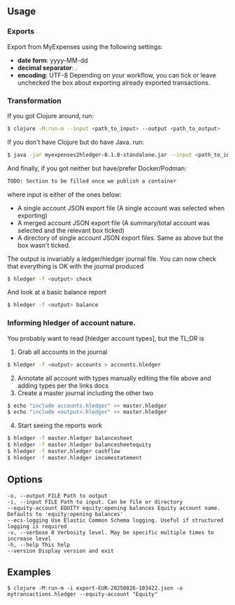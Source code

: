 ## Usage

### Exports
Export from MyExpenses using the following settings:
* **date form**: yyyy-MM-dd
* **decimal separator**: .
* **encoding**: UTF-8
Depending on your workflow, you can tick or leave unchecked the box about
exporting already exported transactions.

### Transformation

If you got Clojure around, run:

```bash
$ clojure -M:run-m --input <path_to_input> --output <path_to_output>
```

If you don't have Clojure but do have Java. run:

```bash
$ java -jar myexpenses2hledger-0.1.0-standalone.jar --input <path_to_input> --output <path_to_output>
```

And finally, if you got neither but have/prefer Docker/Podman:

```bash
TODO: Section to be filled once we publish a container
```

where input is either of the ones below:
* A single account JSON export file (A single account was selected when exporting)
* A merged account JSON export file (A summary/total account was selected and the relevant box ticked)
* A directory of single account JSON export files. Same as above but the box wasn't ticked.

The output is invariably a ledger/hledger journal file.
You can now check that everything is OK with the journal produced
```bash
$ hledger -f <output> check
```
And look at a basic balance report
```bash
$ hledger -f <output> balance
```
### Informing hledger of account nature.

You probably want to read [hledger account types], but the TL;DR is
1. Grab all accounts in the journal
```bash
$ hledger -f <output> accounts > accounts.hledger
```
2. Annotate all account with types manually editing the file above and adding types per the links docs
3. Create a master journal including the other two
```bash
$ echo "include accounts.hledger" >> master.hledger
$ echo "include <output>.hledger" >> master.hledger
```
4. Start seeing the reports work
```bash
$ hledger -f master.hledger balancesheet
$ hledger -f master.hledger balancesheetequity
$ hledger -f master.hledger cashflow
$ hledger -f master.hledger incomestatement
```

## Options

```
-o, --output FILE Path to output
-i, --input FILE Path to input. Can be file or directory
--equity-account EQUITY equity:opening balances Equity account name. Defaults to 'equity:opening balances'
--ecs-logging Use Elastic Common Schema logging. Useful if structured logging is required
-v, --verbose 0 Verbosity level. May be specific multiple times to increase level
-h, --help This help
--version Display version and exit
```
## Examples

```shell
$ clojure -M:run-m -i export-EUR-20250826-103422.json -o mytransactions.hledger --equity-account "Equity"
```
